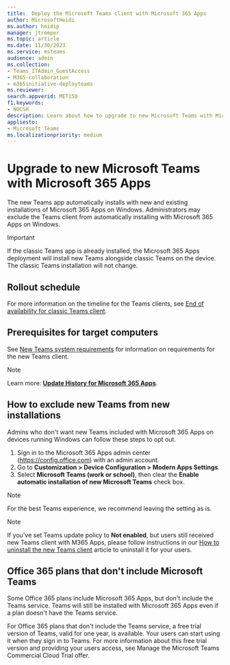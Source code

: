 ```yaml
---
title:  Deploy the Microsoft Teams client with Microsoft 365 Apps
author: MicrosoftHeidi
ms.author: heidip
manager: jtremper
ms.topic: article
ms.date: 11/30/2023
ms.service: msteams
audience: admin
ms.collection: 
- Teams_ITAdmin_GuestAccess
- M365-collaboration
- m365initiative-deployteams
ms.reviewer: 
search.appverid: MET150
f1.keywords:
- NOCSH
description: Learn about how to upgrade to new Microsoft Teams with Microsoft 365 Apps.
appliesto: 
- Microsoft Teams
ms.localizationpriority: medium
---
```

# Upgrade to new Microsoft Teams with Microsoft 365 Apps

The new Teams app automatically installs with new and existing installations of Microsoft 365 Apps on Windows. Administrators may exclude the Teams client from automatically installing with Microsoft 365 Apps on Windows.

>[!Important]
>If the classic Teams app is already installed, the Microsoft 365 Apps deployment will install new Teams alongside classic Teams on the device. The classic Teams installation will not change.

## Rollout schedule

For more information on the timeline for the Teams clients, see [End of availability for classic Teams client](teams-classic-client-end-of-availability.md).

## Prerequisites for target computers

See [New Teams system requirements](teams-client-system-requirements.md) for information on requirements for the new Teams client.

>[!Note]
>Learn more: [**Update History for Microsoft 365 Apps**](/officeupdates/update-history-microsoft365-apps-by-date#supported-versions).

## How to exclude new Teams from new installations

Admins who don't want new Teams included with Microsoft 365 Apps on devices running Windows can follow these steps to opt out.

1. Sign in to the Microsoft 365 Apps admin center (https://config.office.com) with an admin account.
2. Go to **Customization > Device Configuration > Modern Apps Settings**.
3. Select **Microsoft Teams (work or school)**,  then clear the **Enable automatic installation of new Microsoft Teams** check box.

>[!Note]
>For the best Teams experience, we recommend leaving the setting as is.

> [!NOTE]
> If you've set Teams update policy to **Not enabled**, but users still received new Teams client with M365 Apps, please follow instructions in our [How to uninstall the new Teams client](new-teams-deploy-using-policies.md#how-to-uninstall-the-new-teams-client) article to uninstall it for your users.

## Office 365 plans that don't include Microsoft Teams

Some Office 365 plans include Microsoft 365 Apps, but don't include the Teams service. Teams will still be installed with Microsoft 365 Apps even if a plan doesn't have the Teams service.

For Office 365 plans that don't include the Teams service, a free trial version of Teams, valid for one year, is available. Your users can start using it when they sign in to Teams. For more information about this free trial version and providing your users access, see Manage the Microsoft Teams Commercial Cloud Trial offer.
